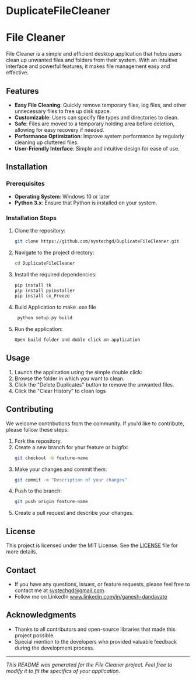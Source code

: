 # DuplicateFileCleaner

# File Cleaner

File Cleaner is a simple and efficient desktop application that helps users clean up unwanted files and folders from their system. With an intuitive interface and powerful features, it makes file management easy and effective.

## Features

- **Easy File Cleaning**: Quickly remove temporary files, log files, and other unnecessary files to free up disk space.
- **Customizable**: Users can specify file types and directories to clean.
- **Safe**: Files are moved to a temporary holding area before deletion, allowing for easy recovery if needed.
- **Performance Optimization**: Improve system performance by regularly cleaning up cluttered files.
- **User-Friendly Interface**: Simple and intuitive design for ease of use.

## Installation

### Prerequisites

- **Operating System**: Windows 10 or later
- **Python 3.x**: Ensure that Python is installed on your system.

### Installation Steps

1. Clone the repository:
    ```bash
    git clone https://github.com/systechgd/DuplicateFileCleaner.git
    ```
2. Navigate to the project directory:
    ```bash
    cd DuplicateFileCleaner
    ```
3. Install the required dependencies:
    ```bash
    pip install tk
    pip install pyinstaller
    pip install cx_Freeze
    ```
4. Build Application to make .exe file
   ```bash
    python setup.py build
   ```
6. Run the application:
    ```bash
    Open build folder and duble click on application
    ```

## Usage

1. Launch the application using the simple double click:
2. Browse the folder in which you want to clean.
3. Click the "Delete Duplicates" button to remove the unwanted files.
4. Click the "Clear History" to clean logs

## Contributing

We welcome contributions from the community. If you'd like to contribute, please follow these steps:

1. Fork the repository.
2. Create a new branch for your feature or bugfix:
    ```bash
    git checkout -b feature-name
    ```
3. Make your changes and commit them:
    ```bash
    git commit -m "Description of your changes"
    ```
4. Push to the branch:
    ```bash
    git push origin feature-name
    ```
5. Create a pull request and describe your changes.

## License

This project is licensed under the MIT License. See the [LICENSE](LICENSE) file for more details.

## Contact

- If you have any questions, issues, or feature requests, please feel free to contact me at systechgd@gmail.com.
- Follow me on LinkedIn www.linkedin.com/in/ganesh-dandavate 

## Acknowledgments

- Thanks to all contributors and open-source libraries that made this project possible.
- Special mention to the developers who provided valuable feedback during the development process.

---

*This README was generated for the File Cleaner project. Feel free to modify it to fit the specifics of your application.*
